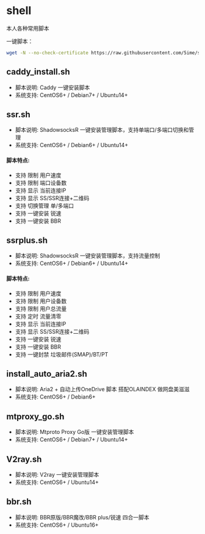 # shell
本人各种常用脚本

一键脚本：
~~~ bash
wget -N --no-check-certificate https://raw.githubusercontent.com/5ime/shell/master/demo.sh && chmod +x demo.sh && bash demo.sh
~~~

## caddy_install.sh

- 脚本说明: Caddy 一键安装脚本
- 系统支持: CentOS6+ / Debian7+ / Ubuntu14+

## ssr.sh

- 脚本说明: ShadowsocksR 一键安装管理脚本，支持单端口/多端口切换和管理
- 系统支持: CentOS6+ / Debian6+ / Ubuntu14+

#### 脚本特点:

- 支持 限制 用户速度
- 支持 限制 端口设备数
- 支持 显示 当前连接IP
- 支持 显示 SS/SSR连接+二维码
- 支持 切换管理 单/多端口
- 支持 一键安装 锐速
- 支持 一键安装 BBR

## ssrplus.sh

- 脚本说明: ShadowsocksR 一键安装管理脚本，支持流量控制
- 系统支持: CentOS6+ / Debian6+ / Ubuntu14+

#### 脚本特点:

- 支持 限制 用户速度
- 支持 限制 用户设备数
- 支持 限制 用户总流量
- 支持 定时 流量清零
- 支持 显示 当前连接IP
- 支持 显示 SS/SSR连接+二维码
- 支持 一键安装 锐速
- 支持 一键安装 BBR
- 支持 一键封禁 垃圾邮件(SMAP)/BT/PT

## install_auto_aria2.sh

- 脚本说明: Aria2 + 自动上传OneDrive 脚本 搭配OLAINDEX 做网盘美滋滋
- 系统支持: CentOS6+ / Debian6+

## mtproxy_go.sh

- 脚本说明: Mtproto Proxy Go版 一键安装管理脚本
- 系统支持: CentOS6+ / Debian7+ / Ubuntu14+

## V2ray.sh

- 脚本说明: V2ray 一键安装管理脚本
- 系统支持: CentOS6+ / Ubuntu14+

## bbr.sh

- 脚本说明: BBR原版/BBR魔改/BBR plus/锐速 四合一脚本
- 系统支持: CentOS6+ / Ubuntu16+

